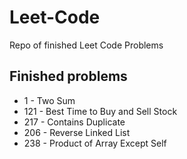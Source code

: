 # Leet-Code
Repo of finished Leet Code Problems

## Finished problems
- 1 - Two Sum
- 121 - Best Time to Buy and Sell Stock
- 217 - Contains Duplicate
- 206 - Reverse Linked List
- 238 - Product of Array Except Self